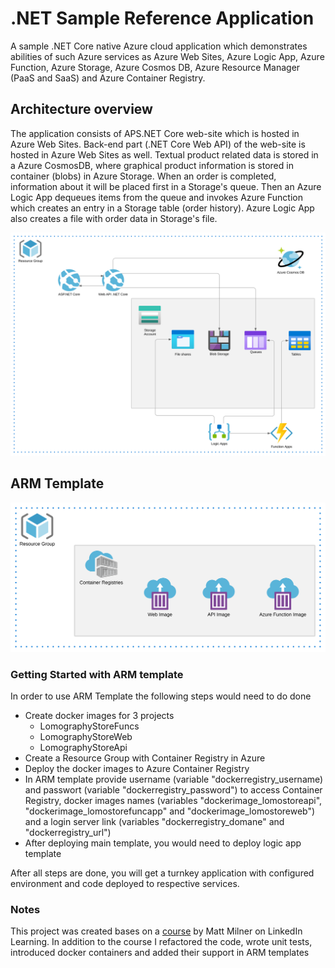 # .NET Sample Reference Application

A sample .NET Core native Azure cloud application which demonstrates abilities of such Azure services as Azure Web Sites, Azure Logic App, Azure Function, Azure Storage, Azure Cosmos DB, Azure Resource Manager (PaaS and SaaS) and Azure Container Registry.

## Architecture overview

The application consists of APS.NET Core web-site which is hosted in Azure Web Sites. Back-end part (.NET Core Web API) of the web-site is hosted in Azure Web Sites as well. Textual product related data is stored in a Azure CosmosDB, where graphical product information is stored in container (blobs) in Azure Storage. When an order is completed, information about it will be placed first in a Storage's queue. Then an Azure Logic App dequeues items from the queue and invokes Azure Function which creates an entry in a Storage table (order history). Azure Logic App also creates a file with order data in Storage's file.

![](Images/Architecture_overview.svg)

## ARM Template

![](Images/Container_Registry.svg)

### Getting Started with ARM template

In order to use ARM Template the following steps would need to do done

- Create docker images for 3 projects
  * LomographyStoreFuncs
  * LomographyStoreWeb
  * LomographyStoreApi
- Create a Resource Group with Container Registry in Azure
- Deploy the docker images to Azure Container Registry
- In ARM template provide username (variable "dockerregistry_username) and passwort (variable "dockerregistry_password") to access Container Registry, docker images names (variables "dockerimage_lomostoreapi", "dockerimage_lomostorefuncapp" and "dockerimage_lomostoreweb") and a login server link (variables "dockerregistry_domane" and "dockerregistry_url")
- After deploying main template, you would need to deploy logic app template

After all steps are done, you will get a turnkey application with configured environment and code deployed to respective services.

### Notes

This project was created bases on a [course](https://www.linkedin.com/learning/building-a-web-application-on-microsoft-azure) by  Matt Milner on LinkedIn Learning.
In addition to the course I refactored the code, wrote unit tests, introduced docker containers and added their support in ARM templates



